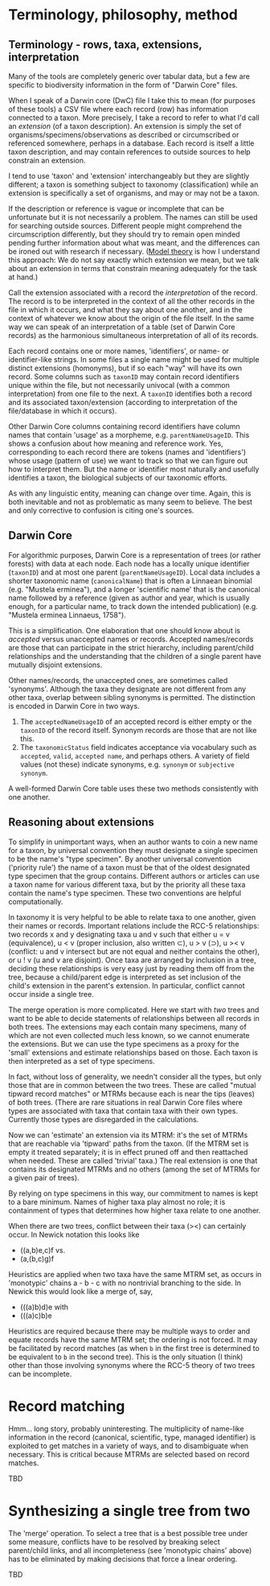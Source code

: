 
# Terminology, philosophy, method

## Terminology - rows, taxa, extensions, interpretation

Many of the tools are completely generic over tabular data, but a few
are specific to biodiversity information in the form of "Darwin Core"
files.

When I speak of a Darwin core (DwC) file I take this to mean (for
purposes of these tools) a CSV file where each record (row) has
information connected to a taxon.  More precisely, I take a record to
refer to what I'd call an _extension_ (of a taxon description).  An
extension is simply the set of organisms/specimens/observations as
described or circumscribed or referenced somewhere, perhaps in a
database.  Each record is itself a little taxon description, and may
contain references to outside sources to help constrain an extension.

I tend to use 'taxon' and 'extension' interchangeably but they are
slightly different; a taxon is something subject to taxonomy
(classification) while an extension is specifically a set of organisms,
and may or may not be a taxon.

If the description or reference is vague or incomplete that can be
unfortunate but it is not necessarily a problem.  The names can still
be used for searching outside sources.  Different people might
comprehend the circumscription differently, but they should try to
remain open minded pending further information about what was meant,
and the differences can be ironed out with research if necessary.
([Model theory](https://en.wikipedia.org/wiki/Model_theory) is how I
understand this approach: We do not say exactly which extension we
mean, but we talk about an extension in terms that constrain meaning
adequately for the task at hand.)

Call the extension associated with a record the _interpretation_ of
the record.  The record is to be interpreted in the context of all the
other records in the file in which it occurs, and what they say about
one another, and in the context of whatever we know about the origin
of the file itself.  In the same way we can speak of an interpretation
of a table (set of Darwin Core records) as the harmonious simultaneous
interpretation of all of its records.

Each record contains one or more names, 'identifiers', or name- or
identifier-like strings.  In some files a single name might be used
for multiple distinct extensions (homonyms), but if so each "way" will
have its own record.  Some columns such as `taxonID` may contain
record identifiers unique within the file, but not necessarily
univocal (with a common interpretation) from one file to the next.  A
`taxonID` identifies both a record and its associated taxon/extension
(according to interpretation of the file/database in which it occurs).

Other Darwin Core columns containing record identifiers have
column names that contain 'usage' as a morpheme,
e.g. `parentNameUsageID`.  This shows a confusion about how meaning
and reference work.  Yes, corresponding to each record there are
tokens (names and 'identifiers') whose usage (pattern of use) we want
to track so that we can figure out how to interpret them.  But the
name or identifier most naturally and usefully identifies a taxon, the
biological subjects of our taxonomic efforts.

As with any linguistic entity, meaning can change over time.  Again,
this is both inevitable and not as problematic as many seem to
believe.  The best and only corrective to confusion is citing one's
sources.

## Darwin Core

For algorithmic purposes, Darwin Core is a representation of trees (or
rather forests) with data at each node.  Each node has a locally
unique identifier (`taxonID`) and at most one parent
(`parentNameUsageID`).  Local data includes a shorter taxonomic name
(`canonicalName`) that is often a Linnaean binomial (e.g. "Mustela
erminea"), and a longer 'scientific name' that is the canonical name
followed by a reference (given as author and year, which is usually
enough, for a particular name, to track down the intended publication)
(e.g. "Mustela erminea Linnaeus, 1758").

This is a simplification.  One elaboration that one should know about
is _accepted_ versus unaccepted names or records.  Accepted
names/records are those that can participate in the strict hierarchy,
including parent/child relationships and the understanding that the
children of a single parent have mutually disjoint extensions.

Other names/records, the unaccepted ones, are sometimes called
'synonyms'.  Although the taxa they designate are not different from
any other taxa, overlap between sibling synonyms is permitted.  The
distinction is encoded in Darwin Core in two ways.

   1. The `acceptedNameUsageID` of an accepted record is either empty
      or the `taxonID` of the record itself.  Synonym records are
      those that are not like this.
   1. The `taxonomicStatus` field indicates acceptance via vocabulary
      such as `accepted`, `valid`, `accepted name`, and perhaps others.
      A variety of field values (not these) indicate synonyms, e.g.
      `synonym` or `subjective synonym`.

A well-formed Darwin Core table uses these two methods consistently
with one another.

## Reasoning about extensions

To simplify in unimportant ways, when an author wants to coin a new
name for a taxon, by universal convention they must designate a single
specimen to be the name's "type specimen".  By another universal
convention ('priority rule') the name of a taxon must be that of the
oldest designated type specimen that the group contains.  Different
authors or articles can use a taxon name for various different taxa,
but by the priority all these taxa contain the name's type specimen.
These two conventions are helpful computationally.

In taxonomy it is very helpful to be able to relate taxa to one
another, given their names or records.  Important relations include
the RCC-5 relationships: two records x and y designating taxa u and v
such that either u = v (equivalence), u < v (proper inclusion, also
written ⊂), u > v (⊃), u >< v (conflict: u and v intersect but are not
equal and neither contains the other), or u ! v (u and v are
disjoint).  Once taxa are arranged by inclusion in a tree, deciding
these relationships is very easy just by reading them off from the
tree, because a child/parent edge is interpreted as set inclusion of
the child's extension in the parent's extension.  In particular,
conflict cannot occur inside a single tree.

The merge operation is more complicated.  Here we start with _two_
trees and want to be able to decide statements of relationships
between all records in both trees.  The extensions may each contain
many specimens, many of which are not even collected much less known,
so we cannot enumerate the extensions.  But we can use the type
specimens as a proxy for the 'small' extensions and estimate
relationships based on those.  Each taxon is then interpreted as a set
of type specimens.

In fact, without loss of generality, we needn't consider all the
types, but only those that are in common between the two trees.  These
are called "mutual tipward record matches" or MTRMs because each is
near the tips (leaves) of both trees.  (There are rare situations in
real Darwin Core files where types are associated with taxa that
contain taxa with their own types.  Currently those types are
disregarded in the calculations.

Now we can 'estimate' an extension via its MTRM: it's the set of MTRMs
that are reachable via 'tipward' paths from the taxon.  (If the MTRM
set is empty it treated separately; it is in effect pruned off and
then reattached when needed.  These are called 'trivial' taxa.)  The
real extension is one that contains its designated MTRMs and no others
(among the set of MTRMs for a given pair of trees).

By relying on type specimens in this way, our commitment to names is
kept to a bare minimum.  Names of higher taxa play almost no role; it
is containment of types that determines how higher taxa relate to one another.

When there are two trees, conflict between their taxa (><) can
certainly occur.  In Newick notation this looks like

  - ((a,b)e,c)f vs.
  - (a,(b,c)g)f

Heuristics are applied when two taxa have the same MTRM set, as occurs
in 'monotypic' chains a - b - c with no nontrivial branching to the
side.  In Newick this would look like a merge of, say,

  - (((a)b)d)e  with
  - (((a)c)b)e

Heuristics are required because there may be multiple ways to order
and equate records have the same MTRM set; the ordering is not forced.
It may be facilitated by record matches (as when `b` in the first tree
is determined to be equivalent to `b` in the second tree).  This is
the only situation (I think) other than those involving synonyms where
the RCC-5 theory of two trees can be incomplete.

# Record matching

Hmm... long story, probably uninteresting.  The multiplicity of
name-like information in the record (canonical, scientific, type,
managed identifier) is exploited to get matches in a variety of ways,
and to disambiguate when necessary.  This is critical because MTRMs
are selected based on record matches.

TBD

# Synthesizing a single tree from two

The 'merge' operation.  To select a tree that is a best possible tree
under some measure, conflicts have to be resolved by breaking select
parent/child links, and all incompleteness (see 'monotypic chains'
above) has to be eliminated by making decisions that force a linear
ordering.

TBD
